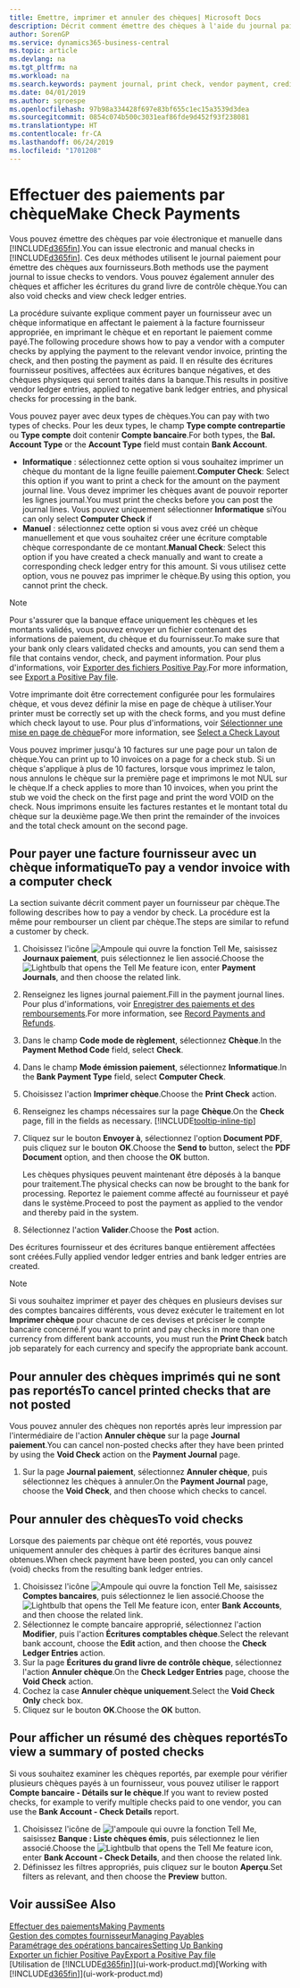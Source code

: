 ```yaml
---
title: Emettre, imprimer et annuler des chèques| Microsoft Docs
description: Décrit comment émettre des chèques à l'aide du journal paiement, imprimer des chèques, et annuler ou afficher les écritures du grand livre de contrôle chèque dans Business Central.
author: SorenGP
ms.service: dynamics365-business-central
ms.topic: article
ms.devlang: na
ms.tgt_pltfrm: na
ms.workload: na
ms.search.keywords: payment journal, print check, vendor payment, creditor, debt, balance due, AP
ms.date: 04/01/2019
ms.author: sgroespe
ms.openlocfilehash: 97b98a334428f697e83bf655c1ec15a3539d3dea
ms.sourcegitcommit: 0854c074b500c3031eaf86fde9d452f93f238081
ms.translationtype: HT
ms.contentlocale: fr-CA
ms.lasthandoff: 06/24/2019
ms.locfileid: "1701208"
---
```

# <a name="make-check-payments"></a><span data-ttu-id="6a026-103">Effectuer des paiements par chèque</span><span class="sxs-lookup"><span data-stu-id="6a026-103">Make Check Payments</span></span>
<span data-ttu-id="6a026-104">Vous pouvez émettre des chèques par voie électronique et manuelle dans [!INCLUDE[d365fin](includes/d365fin_md.md)].</span><span class="sxs-lookup"><span data-stu-id="6a026-104">You can issue electronic and manual checks in [!INCLUDE[d365fin](includes/d365fin_md.md)].</span></span> <span data-ttu-id="6a026-105">Ces deux méthodes utilisent le journal paiement pour émettre des chèques aux fournisseurs.</span><span class="sxs-lookup"><span data-stu-id="6a026-105">Both methods use the payment journal to issue checks to vendors.</span></span> <span data-ttu-id="6a026-106">Vous pouvez également annuler des chèques et afficher les écritures du grand livre de contrôle chèque.</span><span class="sxs-lookup"><span data-stu-id="6a026-106">You can also void checks and view check ledger entries.</span></span>

<span data-ttu-id="6a026-107">La procédure suivante explique comment payer un fournisseur avec un chèque informatique en affectant le paiement à la facture fournisseur appropriée, en imprimant le chèque et en reportant le paiement comme payé.</span><span class="sxs-lookup"><span data-stu-id="6a026-107">The following procedure shows how to pay a vendor with a computer checks by applying the payment to the relevant vendor invoice, printing the check, and then posting the payment as paid.</span></span> <span data-ttu-id="6a026-108">Il en résulte des écritures fournisseur positives, affectées aux écritures banque négatives, et des chèques physiques qui seront traités dans la banque.</span><span class="sxs-lookup"><span data-stu-id="6a026-108">This results in positive vendor ledger entries, applied to negative bank ledger entries, and physical checks for processing in the bank.</span></span>

<span data-ttu-id="6a026-109">Vous pouvez payer avec deux types de chèques.</span><span class="sxs-lookup"><span data-stu-id="6a026-109">You can pay with two types of checks.</span></span> <span data-ttu-id="6a026-110">Pour les deux types, le champ **Type compte contrepartie** ou **Type compte** doit contenir **Compte bancaire**.</span><span class="sxs-lookup"><span data-stu-id="6a026-110">For both types, the **Bal. Account Type** or the **Account Type** field must contain **Bank Account**.</span></span>

- <span data-ttu-id="6a026-111">**Informatique** : sélectionnez cette option si vous souhaitez imprimer un chèque du montant de la ligne feuille paiement.</span><span class="sxs-lookup"><span data-stu-id="6a026-111">**Computer Check**: Select this option if you want to print a check for the amount on the payment journal line.</span></span> <span data-ttu-id="6a026-112">Vous devez imprimer les chèques avant de pouvoir reporter les lignes journal.</span><span class="sxs-lookup"><span data-stu-id="6a026-112">You must print the checks before you can post the journal lines.</span></span> <span data-ttu-id="6a026-113">Vous pouvez uniquement sélectionner **Informatique** si</span><span class="sxs-lookup"><span data-stu-id="6a026-113">You can only select **Computer Check** if</span></span>
- <span data-ttu-id="6a026-114">**Manuel** : sélectionnez cette option si vous avez créé un chèque manuellement et que vous souhaitez créer une écriture comptable chèque correspondante de ce montant.</span><span class="sxs-lookup"><span data-stu-id="6a026-114">**Manual Check**: Select this option if you have created a check manually and want to create a corresponding check ledger entry for this amount.</span></span> <span data-ttu-id="6a026-115">Si vous utilisez cette option, vous ne pouvez pas imprimer le chèque.</span><span class="sxs-lookup"><span data-stu-id="6a026-115">By using this option, you cannot print the check.</span></span>

> [!NOTE]  
> <span data-ttu-id="6a026-116">Pour s'assurer que la banque efface uniquement les chèques et les montants validés, vous pouvez envoyer un fichier contenant des informations de paiement, du chèque et du fournisseur.</span><span class="sxs-lookup"><span data-stu-id="6a026-116">To make sure that your bank only clears validated checks and amounts, you can send them a file that contains vendor, check, and payment information.</span></span> <span data-ttu-id="6a026-117">Pour plus d'informations, voir [Exporter des fichiers Positive Pay](finance-how-positive-pay.md).</span><span class="sxs-lookup"><span data-stu-id="6a026-117">For more information, see [Export a Positive Pay file](finance-how-positive-pay.md).</span></span>

<span data-ttu-id="6a026-118">Votre imprimante doit être correctement configurée pour les formulaires chèque, et vous devez définir la mise en page de chèque à utiliser.</span><span class="sxs-lookup"><span data-stu-id="6a026-118">Your printer must be correctly set up with the check forms, and you must define which check layout to use.</span></span> <span data-ttu-id="6a026-119">Pour plus d'informations, voir [Sélectionner une mise en page de chèque](finance-how-define-check-layouts.md)</span><span class="sxs-lookup"><span data-stu-id="6a026-119">For more information, see [Select a Check Layout](finance-how-define-check-layouts.md)</span></span>

<span data-ttu-id="6a026-120">Vous pouvez imprimer jusqu'à 10 factures sur une page pour un talon de chèque.</span><span class="sxs-lookup"><span data-stu-id="6a026-120">You can print up to 10 invoices on a page for a check stub.</span></span> <span data-ttu-id="6a026-121">Si un chèque s'applique à plus de 10 factures, lorsque vous imprimez le talon, nous annulons le chèque sur la première page et imprimons le mot NUL sur le chèque.</span><span class="sxs-lookup"><span data-stu-id="6a026-121">If a check applies to more than 10 invoices, when you print the stub we void the check on the first page and print the word VOID on the check.</span></span> <span data-ttu-id="6a026-122">Nous imprimons ensuite les factures restantes et le montant total du chèque sur la deuxième page.</span><span class="sxs-lookup"><span data-stu-id="6a026-122">We then print the remainder of the invoices and the total check amount on the second page.</span></span>

## <a name="to-pay-a-vendor-invoice-with-a-computer-check"></a><span data-ttu-id="6a026-123">Pour payer une facture fournisseur avec un chèque informatique</span><span class="sxs-lookup"><span data-stu-id="6a026-123">To pay a vendor invoice with a computer check</span></span>
<span data-ttu-id="6a026-124">La section suivante décrit comment payer un fournisseur par chèque.</span><span class="sxs-lookup"><span data-stu-id="6a026-124">The following describes how to pay a vendor by check.</span></span> <span data-ttu-id="6a026-125">La procédure est la même pour rembourser un client par chèque.</span><span class="sxs-lookup"><span data-stu-id="6a026-125">The steps are similar to refund a customer by check.</span></span>

1. <span data-ttu-id="6a026-126">Choisissez l'icône ![Ampoule qui ouvre la fonction Tell Me](media/ui-search/search_small.png "Dites-moi ce que vous voulez faire"), saisissez **Journaux paiement**, puis sélectionnez le lien associé.</span><span class="sxs-lookup"><span data-stu-id="6a026-126">Choose the ![Lightbulb that opens the Tell Me feature](media/ui-search/search_small.png "Tell me what you want to do") icon, enter **Payment Journals**, and then choose the related link.</span></span>
2. <span data-ttu-id="6a026-127">Renseignez les lignes journal paiement.</span><span class="sxs-lookup"><span data-stu-id="6a026-127">Fill in the payment journal lines.</span></span> <span data-ttu-id="6a026-128">Pour plus d'informations, voir [Enregistrer des paiements et des remboursements](payables-how-post-payments-refunds.md).</span><span class="sxs-lookup"><span data-stu-id="6a026-128">For more information, see [Record Payments and Refunds](payables-how-post-payments-refunds.md).</span></span>
3. <span data-ttu-id="6a026-129">Dans le champ **Code mode de règlement**, sélectionnez **Chèque**.</span><span class="sxs-lookup"><span data-stu-id="6a026-129">In the **Payment Method Code** field, select **Check**.</span></span>
4. <span data-ttu-id="6a026-130">Dans le champ **Mode émission paiement**, sélectionnez **Informatique**.</span><span class="sxs-lookup"><span data-stu-id="6a026-130">In the **Bank Payment Type** field, select **Computer Check**.</span></span>
5. <span data-ttu-id="6a026-131">Choisissez l'action **Imprimer chèque**.</span><span class="sxs-lookup"><span data-stu-id="6a026-131">Choose the **Print Check** action.</span></span>
6. <span data-ttu-id="6a026-132">Renseignez les champs nécessaires sur la page **Chèque**.</span><span class="sxs-lookup"><span data-stu-id="6a026-132">On the **Check** page, fill in the fields as necessary.</span></span> [!INCLUDE[tooltip-inline-tip](includes/tooltip-inline-tip_md.md)]
7. <span data-ttu-id="6a026-133">Cliquez sur le bouton **Envoyer à**, sélectionnez l'option **Document PDF**, puis cliquez sur le bouton **OK**.</span><span class="sxs-lookup"><span data-stu-id="6a026-133">Choose the **Send to** button, select the **PDF Document** option, and then choose the **OK** button.</span></span>

    <span data-ttu-id="6a026-134">Les chèques physiques peuvent maintenant être déposés à la banque pour traitement.</span><span class="sxs-lookup"><span data-stu-id="6a026-134">The physical checks can now be brought to the bank for processing.</span></span> <span data-ttu-id="6a026-135">Reportez le paiement comme affecté au fournisseur et payé dans le système.</span><span class="sxs-lookup"><span data-stu-id="6a026-135">Proceed to post the payment as applied to the vendor and thereby paid in the system.</span></span>
8. <span data-ttu-id="6a026-136">Sélectionnez l'action **Valider**.</span><span class="sxs-lookup"><span data-stu-id="6a026-136">Choose the **Post** action.</span></span>

<span data-ttu-id="6a026-137">Des écritures fournisseur et des écritures banque entièrement affectées sont créées.</span><span class="sxs-lookup"><span data-stu-id="6a026-137">Fully applied vendor ledger entries and bank ledger entries are created.</span></span>

> [!NOTE]  
> <span data-ttu-id="6a026-138">Si vous souhaitez imprimer et payer des chèques en plusieurs devises sur des comptes bancaires différents, vous devez exécuter le traitement en lot **Imprimer chèque** pour chacune de ces devises et préciser le compte bancaire concerné.</span><span class="sxs-lookup"><span data-stu-id="6a026-138">If you want to print and pay checks in more than one currency from different bank accounts, you must run the **Print Check** batch job separately for each currency and specify the appropriate bank account.</span></span>

## <a name="to-cancel-printed-checks-that-are-not-posted"></a><span data-ttu-id="6a026-139">Pour annuler des chèques imprimés qui ne sont pas reportés</span><span class="sxs-lookup"><span data-stu-id="6a026-139">To cancel printed checks that are not posted</span></span>
<span data-ttu-id="6a026-140">Vous pouvez annuler des chèques non reportés après leur impression par l'intermédiaire de l'action **Annuler chèque** sur la page **Journal paiement**.</span><span class="sxs-lookup"><span data-stu-id="6a026-140">You can cancel non-posted checks after they have been printed by using the **Void Check** action on the **Payment Journal** page.</span></span>

1. <span data-ttu-id="6a026-141">Sur la page **Journal paiement**, sélectionnez **Annuler chèque**, puis sélectionnez les chèques à annuler.</span><span class="sxs-lookup"><span data-stu-id="6a026-141">On the **Payment Journal** page, choose the **Void Check**, and then choose which checks to cancel.</span></span>

## <a name="to-void-checks"></a><span data-ttu-id="6a026-142">Pour annuler des chèques</span><span class="sxs-lookup"><span data-stu-id="6a026-142">To void checks</span></span>
<span data-ttu-id="6a026-143">Lorsque des paiements par chèque ont été reportés, vous pouvez uniquement annuler des chèques à partir des écritures banque ainsi obtenues.</span><span class="sxs-lookup"><span data-stu-id="6a026-143">When check payment have been posted, you can only cancel (void) checks from the resulting bank ledger entries.</span></span>

1. <span data-ttu-id="6a026-144">Choisissez l'icône ![Ampoule qui ouvre la fonction Tell Me](media/ui-search/search_small.png "Dites-moi ce que vous voulez faire"), saisissez **Comptes bancaires**, puis sélectionnez le lien associé.</span><span class="sxs-lookup"><span data-stu-id="6a026-144">Choose the ![Lightbulb that opens the Tell Me feature](media/ui-search/search_small.png "Tell me what you want to do") icon, enter **Bank Accounts**, and then choose the related link.</span></span>
2. <span data-ttu-id="6a026-145">Sélectionnez le compte bancaire approprié, sélectionnez l'action **Modifier**, puis l'action **Écritures comptables chèque**.</span><span class="sxs-lookup"><span data-stu-id="6a026-145">Select the relevant bank account, choose the **Edit** action, and then choose the **Check Ledger Entries** action.</span></span>
3. <span data-ttu-id="6a026-146">Sur la page **Écritures du grand livre de contrôle chèque**, sélectionnez l'action **Annuler chèque**.</span><span class="sxs-lookup"><span data-stu-id="6a026-146">On the **Check Ledger Entries** page, choose the **Void Check** action.</span></span>
4. <span data-ttu-id="6a026-147">Cochez la case **Annuler chèque uniquement**.</span><span class="sxs-lookup"><span data-stu-id="6a026-147">Select the **Void Check Only** check box.</span></span>
5. <span data-ttu-id="6a026-148">Cliquez sur le bouton **OK**.</span><span class="sxs-lookup"><span data-stu-id="6a026-148">Choose the **OK** button.</span></span>

## <a name="to-view-a-summary-of-posted-checks"></a><span data-ttu-id="6a026-149">Pour afficher un résumé des chèques reportés</span><span class="sxs-lookup"><span data-stu-id="6a026-149">To view a summary of posted checks</span></span>
<span data-ttu-id="6a026-150">Si vous souhaitez examiner les chèques reportés, par exemple pour vérifier plusieurs chèques payés à un fournisseur, vous pouvez utiliser le rapport **Compte bancaire - Détails sur le chèque**.</span><span class="sxs-lookup"><span data-stu-id="6a026-150">If you want to review posted checks, for example to verify multiple checks paid to one vendor, you can use the **Bank Account - Check Details** report.</span></span>
1. <span data-ttu-id="6a026-151">Choisissez l'icône de ![l'ampoule qui ouvre la fonction Tell Me](media/ui-search/search_small.png "Dites-moi ce que vous voulez faire"), saisissez **Banque : Liste chèques émis**, puis sélectionnez le lien associé.</span><span class="sxs-lookup"><span data-stu-id="6a026-151">Choose the ![Lightbulb that opens the Tell Me feature](media/ui-search/search_small.png "Tell me what you want to do") icon, enter **Bank Account - Check Details**, and then choose the related link.</span></span>
2. <span data-ttu-id="6a026-152">Définissez les filtres appropriés, puis cliquez sur le bouton **Aperçu**.</span><span class="sxs-lookup"><span data-stu-id="6a026-152">Set filters as relevant, and then choose the **Preview** button.</span></span>

## <a name="see-also"></a><span data-ttu-id="6a026-153">Voir aussi</span><span class="sxs-lookup"><span data-stu-id="6a026-153">See Also</span></span>
[<span data-ttu-id="6a026-154">Effectuer des paiements</span><span class="sxs-lookup"><span data-stu-id="6a026-154">Making Payments</span></span>](payables-make-payments.md)  
[<span data-ttu-id="6a026-155">Gestion des comptes fournisseur</span><span class="sxs-lookup"><span data-stu-id="6a026-155">Managing Payables</span></span>](payables-manage-payables.md)  
[<span data-ttu-id="6a026-156">Paramétrage des opérations bancaires</span><span class="sxs-lookup"><span data-stu-id="6a026-156">Setting Up Banking</span></span>](bank-setup-banking.md)  
[<span data-ttu-id="6a026-157">Exporter un fichier Positive Pay</span><span class="sxs-lookup"><span data-stu-id="6a026-157">Export a Positive Pay file</span></span>](finance-how-positive-pay.md)  
<span data-ttu-id="6a026-158">[Utilisation de [!INCLUDE[d365fin](includes/d365fin_md.md)]](ui-work-product.md)</span><span class="sxs-lookup"><span data-stu-id="6a026-158">[Working with [!INCLUDE[d365fin](includes/d365fin_md.md)]](ui-work-product.md)</span></span>  
